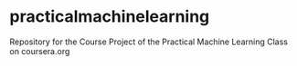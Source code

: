 # practicalmachinelearning
Repository for the Course Project of the Practical Machine Learning Class on coursera.org
